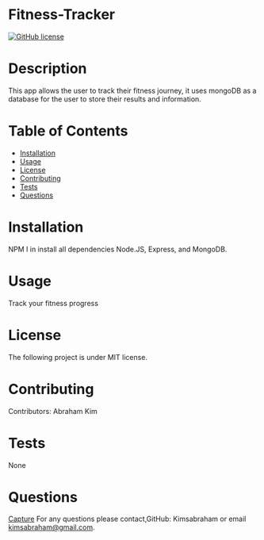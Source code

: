 # Fitness-Tracker
[![GitHub license](https://img.shields.io/badge/license-MIT-blue.svg)](https://github.com/undefined/undefined)
# Description
This app allows the user to track their fitness journey, it uses mongoDB as a database for the user to store their results and information.
# Table of Contents 
* [Installation](#installation)
* [Usage](#usage)
* [License](#license)
* [Contributing](#contributing)
* [Tests](#tests)
* [Questions](#questions)
# Installation
NPM I in install all dependencies
Node.JS, Express, and MongoDB.
# Usage
Track your fitness progress 
# License
The following project is under MIT license.
# Contributing
​Contributors: Abraham Kim
# Tests
None
# Questions
[Capture](https://user-images.githubusercontent.com/75137165/123012115-a9f32380-d38f-11eb-9f85-e2634b3f2a1a.PNG)
For any questions please contact,GitHub: Kimsabraham or email  kimsabraham@gmail.com.
